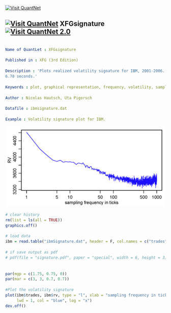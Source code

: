 
[<img src="https://github.com/QuantLet/Styleguide-and-Validation-procedure/blob/master/pictures/banner.png" alt="Visit QuantNet">](http://quantlet.de/index.php?p=info)

## [<img src="https://github.com/QuantLet/Styleguide-and-Validation-procedure/blob/master/pictures/qloqo.png" alt="Visit QuantNet">](http://quantlet.de/) **XFGsignature** [<img src="https://github.com/QuantLet/Styleguide-and-Validation-procedure/blob/master/pictures/QN2.png" width="60" alt="Visit QuantNet 2.0">](http://quantlet.de/d3/ia)

```yaml

Name of QuantLet : XFGsignature

Published in : XFG (3rd Edition)

Description : 'Plots realized volatility signature for IBM, 2001-2006. Average time between trades:
6.78 seconds.'

Keywords : plot, graphical representation, frequency, volatility, sampling

Author : Nicolas Hautsch, Uta Pigorsch

Datafile : ibmsignature.dat

Example : Volatility signature plot for IBM.

```

![Picture1](signature.png)


```r
# clear history
rm(list = ls(all = TRUE))
graphics.off()

# load data
ibm = read.table("ibmSignature.dat", header = F, col.names = c("trades", "rv"))

# if save output as pdf
# pdf(file = "signature.pdf", paper = "special", width = 6, height = 3)


par(mgp = c(1.75, 0.75, 0))
par(mar = c(3, 3, 0.7, 0.7))

#Plot the volatility signature
plot(ibm$trades, ibm$rv, type = "l", xlab = "sampling frequency in ticks", ylab = "RV", 
     lwd = 1, col = "blue", log = "x")
dev.off() 


```

